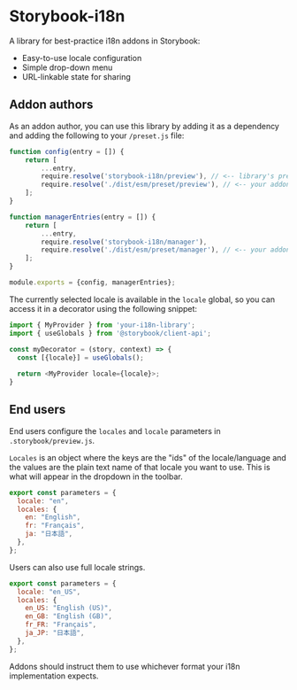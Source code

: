 # Storybook-i18n

A library for best-practice i18n addons in Storybook:

- Easy-to-use locale configuration
- Simple drop-down menu
- URL-linkable state for sharing

## Addon authors

As an addon author, you can use this library by adding it as a dependency and adding the following to your `/preset.js` file:

```js
function config(entry = []) {
    return [
        ...entry,
        require.resolve('storybook-i18n/preview'), // <-- library's preview preset
        require.resolve('./dist/esm/preset/preview'), // <-- your addon's preview preset (if present)
    ];
}

function managerEntries(entry = []) {
    return [
        ...entry,
        require.resolve('storybook-i18n/manager'),
        require.resolve('./dist/esm/preset/manager'), // <-- your addon's manager (if present)
    ];
}

module.exports = {config, managerEntries};
```

The currently selected locale is available in the `locale` global, so you can access it in a decorator using the following snippet:

```js
import { MyProvider } from 'your-i18n-library';
import { useGlobals } from '@storybook/client-api';

const myDecorator = (story, context) => {
  const [{locale}] = useGlobals();
  
  return <MyProvider locale={locale}>;
}
```

## End users

End users configure the `locales` and `locale` parameters in `.storybook/preview.js`.

`Locales` is an object where the keys are the "ids" of the locale/language and the values are the plain text name of that locale you want to use. This is what will appear in the dropdown in the toolbar.

```javascript
export const parameters = {
  locale: "en",
  locales: {
    en: "English",
    fr: "Français",
    ja: "日本語",
  },
};
```

Users can also use full locale strings.

```javascript
export const parameters = {
  locale: "en_US",
  locales: {
    en_US: "English (US)",
    en_GB: "English (GB)",
    fr_FR: "Français",
    ja_JP: "日本語",
  },
};
```

Addons should instruct them to use whichever format your i18n implementation expects.
